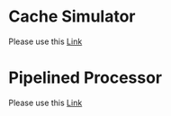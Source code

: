 # Cache Simulator
Please use this [Link](https://github.com/Vineeth-Kada/Computer-Organization-and-Architecture)

# Pipelined Processor
Please use this [Link](https://github.com/Vineeth-Kada/Computer-Organization-and-Architecture)
